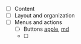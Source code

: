 
- [ ] Content
- [ ] Layout and organization
- [ ] Menus and actions
	- [ ] Buttons [apple](https://developer.apple.com/design/human-interface-guidelines/buttons), [md](https://m3.material.io/components/all-buttons)
	- [ ] 
